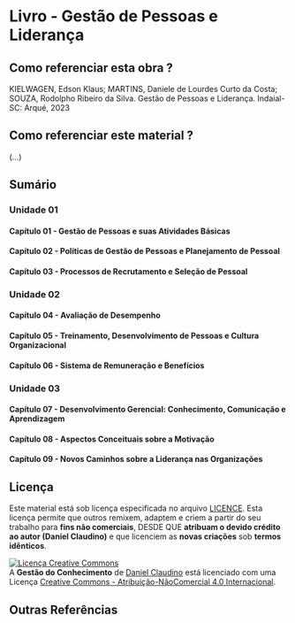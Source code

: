 # Livro - Gestão de Pessoas e Liderança

## Como referenciar esta obra ?

 KIELWAGEN, Edson Klaus; MARTINS, Daniele de Lourdes Curto da Costa; SOUZA, Rodolpho Ribeiro da Silva. Gestão de Pessoas e Liderança. Indaial-SC: Arqué, 2023

## Como referenciar este material ?

(...)

## Sumário

### Unidade 01
#### Capítulo 01 - Gestão de Pessoas e suas Atividades Básicas
#### Capítulo 02 - Políticas de Gestão de Pessoas e Planejamento de Pessoal
#### Capítulo 03 - Processos de Recrutamento e Seleção de Pessoal
### Unidade 02
#### Capítulo 04 - Avaliação de Desempenho
#### Capítulo 05 - Treinamento, Desenvolvimento de Pessoas e Cultura Organizacional
#### Capítulo 06 - Sistema de Remuneração e Benefícios
### Unidade 03
#### Capítulo 07 - Desenvolvimento Gerencial: Conhecimento, Comunicação e Aprendizagem
#### Capítulo 08 - Aspectos Conceituais sobre a Motivação
#### Capítulo 09 - Novos Caminhos sobre a Liderança nas Organizações

## Licença

Este material está sob licença especificada no arquivo [LICENCE](../LICENSE). Esta licença permite que outros remixem, adaptem e criem a partir do seu trabalho para **fins não comerciais**, DESDE QUE **atribuam o devido crédito ao autor (Daniel Claudino)** e que licenciem as **novas criações** sob **termos idênticos**.

<a rel="license" href="http://creativecommons.org/licenses/by-nc/4.0/"><img alt="Licença Creative Commons" style="border-width:0" src="https://i.creativecommons.org/l/by-nc/4.0/88x31.png" /></a><br /><span xmlns:dct="http://purl.org/dc/terms/" href="http://purl.org/dc/dcmitype/Text" property="dct:title" rel="dct:type">A <b>Gestão do Conhecimento</b></span> de <a xmlns:cc="http://creativecommons.org/ns#" href="https://github.com/dnlclaudino/gestao-do-conhecimento" property="cc:attributionName" rel="cc:attributionURL">Daniel Claudino</a> está licenciado com uma Licença <a rel="license" href="http://creativecommons.org/licenses/by-nc/4.0/">Creative Commons - Atribuição-NãoComercial 4.0 Internacional</a>.

## Outras Referências
